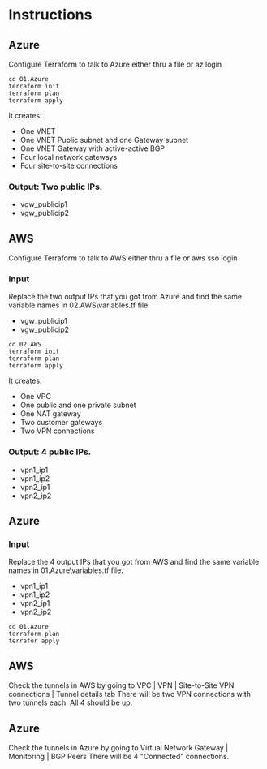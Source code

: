 # Instructions

## Azure

Configure Terraform to talk to Azure either thru a file or az login

```
cd 01.Azure
terraform init
terraform plan
terraform apply
```

It creates:

- One VNET
- One VNET Public subnet and one Gateway subnet
- One VNET Gateway with active-active BGP
- Four local network gateways
- Four site-to-site connections

### Output: Two public IPs. 
- vgw_publicip1
- vgw_publicip2

## AWS

Configure Terraform to talk to AWS either thru a file or aws sso login

### Input
Replace the two output IPs that you got from Azure and find the same variable names in 02.AWS\variables.tf file.
- vgw_publicip1
- vgw_publicip2

```
cd 02.AWS
terraform init
terraform plan
terraform apply
```
It creates:

- One VPC
- One public and one private subnet
- One NAT gateway
- Two customer gateways
- Two VPN connections

### Output: 4 public IPs.
- vpn1_ip1
- vpn1_ip2
- vpn2_ip1
- vpn2_ip2

## Azure

### Input
Replace the 4 output IPs that you got from AWS and find the same variable names in 01.Azure\variables.tf file.
- vpn1_ip1
- vpn1_ip2
- vpn2_ip1
- vpn2_ip2

```
cd 01.Azure
terraform plan
terrafor apply
```
## AWS
Check the tunnels in AWS by going to VPC | VPN | Site-to-Site VPN connections | Tunnel details tab
There will be two VPN connections with two tunnels each. All 4 should be up.

## Azure
Check the tunnels in Azure by going to Virtual Network Gateway | Monitoring | BGP Peers
There will be 4 "Connected" connections. 